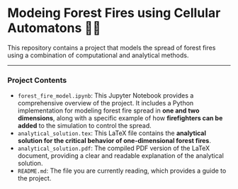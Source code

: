 # Modeing Forest Fires using Cellular Automatons 🌳🔥

This repository contains a project that models the spread of forest fires using a combination of computational and analytical methods.

---

### Project Contents

* `forest_fire_model.ipynb`: This Jupyter Notebook provides a comprehensive overview of the project. It includes a Python implementation for modeling forest fire spread in **one and two dimensions**, along with a specific example of how **firefighters can be added** to the simulation to control the spread.
* `analytical_solution.tex`: This LaTeX file contains the **analytical solution for the critical behavior of one-dimensional forest fires**.
* `analytical_solution.pdf`: The compiled PDF version of the LaTeX document, providing a clear and readable explanation of the analytical solution.
* `README.md`: The file you are currently reading, which provides a guide to the project.
